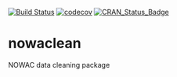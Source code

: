 [![Build Status](https://travis-ci.org/3inar/nowaclean.svg?branch=master)](https://travis-ci.org/3inar/geneset) [![codecov](https://codecov.io/gh/3inar/nowaclean/branch/master/graph/badge.svg)](https://codecov.io/gh/3inar/geneset) [![CRAN_Status_Badge](http://www.r-pkg.org/badges/version/nowaclean)](https://cran.r-project.org/package=nowaclean)

# nowaclean

NOWAC data cleaning package
